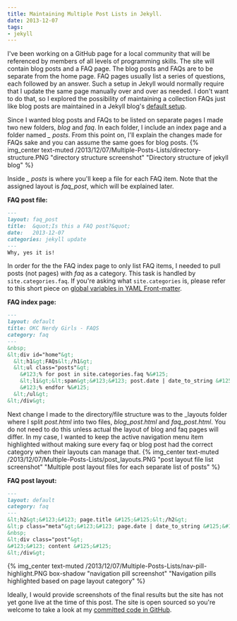 ```yaml
---
title: Maintaining Multiple Post Lists in Jekyll.
date: 2013-12-07
tags:
- jekyll
---
```


I've been working on a GitHub page for a local community that will be referenced by members of all levels of programming skills. The site will contain blog posts and a FAQ page. The blog posts and FAQs are to be separate from the home page. FAQ pages usually list a series of questions, each followed by an answer. Such a setup in Jekyll would normally require that I update the same page manually over and over as needed. I don't want to do that, so I explored the possibility of maintaining a collection FAQs just like blog posts are maintained in a Jekyll blog's [default setup][dir-struct-info].

Since I wanted blog posts and FAQs to be listed on separate pages I made two new folders, <span style="font-style: italic;">blog</span> and <span style="font-style: italic;">faq</span>. In each folder, I include an index page and a folder named
<span style="font-style: italic;">&#95; posts</span>. From this point on, I'll explain the changes made for FAQs sake and you can assume the same goes for blog posts.
{% img_center text-muted /2013/12/07/Multiple-Posts-Lists/directory-structure.PNG "directory structure screenshot" "Directory structure of jekyll blog" %}

Inside <span style="font-style: italic;">&#95; posts</span> is where you'll keep a file for each FAQ item. Note that the assigned layout is <span style="font-style: italic;">faq_post</span>, which will be explained later.

**FAQ post file:**
```Markdown
---
layout: faq_post
title:  &quot;Is this a FAQ post?&quot;
date:   2013-12-07
categories: jekyll update
---
Why, yes it is!
```

In order for the the FAQ index page to only list FAQ items, I needed to pull posts (not pages) with <span style="font-style: italic;">faq</span> as a category. This task is handled by <code>site.categories.faq</code>. If you're asking what <code>site.categories</code> is, please refer to this short piece on [global variables in YAML Front-matter][front-matter].

**FAQ index page:**
```Markdown
---
layout: default
title: OKC Nerdy Girls - FAQS
category: faq
---
&nbsp;
&lt;div id="home"&gt;
  &lt;h1&gt;FAQs&lt;/h1&gt;
  &lt;ul class="posts"&gt;
    &#123;% for post in site.categories.faq %&#125;
    &lt;li&gt;&lt;span&gt;&#123;&#123; post.date | date_to_string &#125;&#125;&lt;/span&gt; &raquo; &lt;a href="&#123;&#123; post.url &#125;&#125;"&gt;&#123;&#123; post.title &#125;&#125;&lt;/a&gt;&lt;/li&gt;
    &#123;% endfor %&#125;
  &lt;/ul&gt;
&lt;/div&gt;
```

Next change I made to the directory/file structure was to the &#95;layouts folder where I split <span style="font-style: italic;">post.html</span> into two files, <span style="font-style: italic;">blog_post.html</span> and <span style="font-style: italic;">faq_post.html</span>. You do not need to do this unless actual the layout of blog and faq pages will differ. In my case, I wanted to keep the active navigation menu item highlighted without making sure every faq or blog post had the correct category when their layouts can manage that.
{% img_center text-muted /2013/12/07/Multiple-Posts-Lists/post_layouts.PNG "post layout file list screenshot" "Multiple post layout files for each separate list of posts" %}

**FAQ post layout:**
```Markdown
---
layout: default
category: faq
---
&lt;h2&gt;&#123;&#123; page.title &#125;&#125;&lt;/h2&gt;
&lt;p class="meta"&gt;&#123;&#123; page.date | date_to_string &#125;&#125;&lt;/p&gt;
&nbsp;
&lt;div class="post"&gt;
&#123;&#123; content &#125;&#125;
&lt;/div&gt;
```
{% img_center text-muted /2013/12/07/Multiple-Posts-Lists/nav-pill-highlight.PNG box-shadow "navigation pill screenshot" "Navigation pills highlighted based on page layout category" %}

Ideally, I would provide screenshots of the final results but the site has not yet gone live at the time of this post. The site is open sourced so you're welcome to take a look at my [committed code in GitHub][git-commit].

[dir-struct-info]: http://jekyllrb.com/docs/structure/
[front-matter]: http://jekyllrb.com/docs/variables/
[git-commit]: https://github.com/campbeja/okcnerdygirls.github.io/tree/a29efa55590b7cc064e75fb92026f41e14aeba4e
